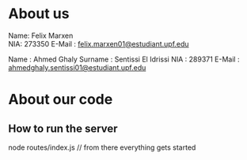 # About us 
Name: Felix Marxen         
NIA: 273350
E-Mail : felix.marxen01@estudiant.upf.edu

Name : Ahmed Ghaly
Surname : Sentissi El Idrissi
NIA : 289371
E-Mail : ahmedghaly.sentissi01@estudiant.upf.edu

# About our code 
## How to run the server 
node routes/index.js // from there everything gets started 
